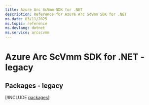 ```yaml
---
title: Azure Arc ScVmm SDK for .NET
description: Reference for Azure Arc ScVmm SDK for .NET
ms.date: 03/11/2025
ms.topic: reference
ms.devlang: dotnet
ms.service: arcscvmm
---
```

# Azure Arc ScVmm SDK for .NET - legacy
## Packages - legacy
[!INCLUDE [packages](arc-scvmm-index.md)]